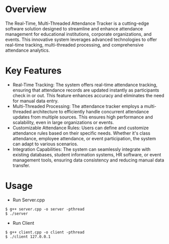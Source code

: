 # Overview
The Real-Time, Multi-Threaded Attendance Tracker is a cutting-edge software solution designed to streamline and enhance attendance management for educational institutions, corporate organizations, and events. This innovative system leverages advanced technologies to offer real-time tracking, multi-threaded processing, and comprehensive attendance analytics.

# Key Features
- Real-Time Tracking: The system offers real-time attendance tracking, ensuring that attendance records are updated instantly as participants check in or out. This feature enhances accuracy and eliminates the need for manual data entry.
- Multi-Threaded Processing: The attendance tracker employs a multi-threaded architecture to efficiently handle concurrent attendance updates from multiple sources. This ensures high performance and scalability, even in large organizations or events.
- Customizable Attendance Rules: Users can define and customize attendance rules based on their specific needs. Whether it's class attendance, employee attendance, or event participation, the system can adapt to various scenarios.
- Integration Capabilities: The system can seamlessly integrate with existing databases, student information systems, HR software, or event management tools, ensuring data consistency and reducing manual data transfer.

# Usage
- Run Server.cpp
```console
$ g++ server.cpp -o server -pthread
$ ./server
```
- Run Client
```console
$ g++ client.cpp -o client -pthread
$ ./client 127.0.0.1
```
